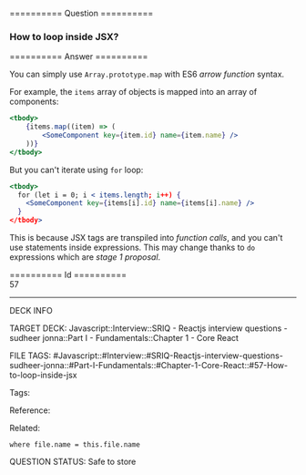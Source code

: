 ========== Question ==========  

### How to loop inside JSX?  

========== Answer ==========  

You can simply use `Array.prototype.map` with ES6 _arrow function_ syntax.

For example, the `items` array of objects is mapped into an array of components:

```jsx
<tbody>
    {items.map((item) => (
        <SomeComponent key={item.id} name={item.name} />
    ))}
</tbody>
```

But you can't iterate using `for` loop:

```jsx
<tbody>
  for (let i = 0; i < items.length; i++) {
    <SomeComponent key={items[i].id} name={items[i].name} />
  }
</tbody>
```

This is because JSX tags are transpiled into _function calls_, and you can't use
statements inside expressions. This may change thanks to `do` expressions which
are _stage 1 proposal_.

========== Id ==========  
57

---

DECK INFO

TARGET DECK: Javascript::Interview::SRIQ - Reactjs interview questions - sudheer jonna::Part I - Fundamentals::Chapter 1 - Core React

FILE TAGS: #Javascript::#Interview::#SRIQ-Reactjs-interview-questions-sudheer-jonna::#Part-I-Fundamentals::#Chapter-1-Core-React::#57-How-to-loop-inside-jsx

Tags:

Reference:

Related:

```dataview
where file.name = this.file.name
```
QUESTION STATUS: Safe to store

